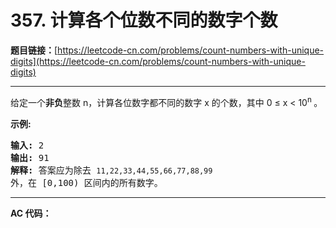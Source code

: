 # 357. 计算各个位数不同的数字个数

**题目链接：**[https://leetcode-cn.com/problems/count-numbers-with-unique-digits](https://leetcode-cn.com/problems/count-numbers-with-unique-digits)

---

<div class="content__1Y2H">
 <div class="notranslate">
  <p>给定一个<strong>非负</strong>整数 n，计算各位数字都不同的数字 x 的个数，其中 0 ≤ x &lt; 10<sup>n&nbsp;</sup>。</p> 
  <p><strong>示例:</strong></p> 
  <pre class="language-text"><strong>输入: </strong>2
<strong>输出: </strong>91 
<strong>解释: </strong>答案应为除去 <code>11,22,33,44,55,66,77,88,99 </code>外，在 [0,100) 区间内的所有数字。
</pre> 
 </div>
</div>

---

**AC 代码：**

```java

```